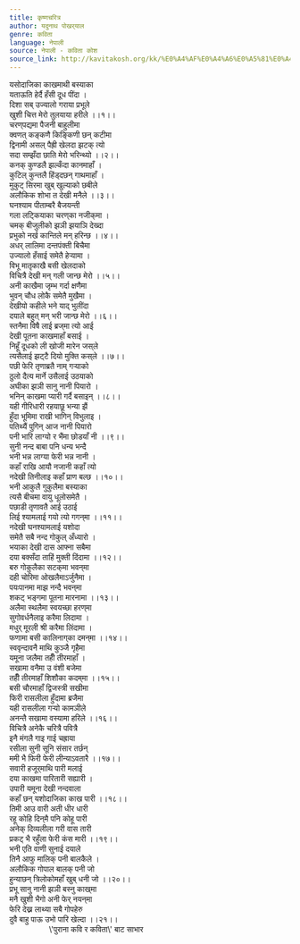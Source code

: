 ```yaml
---
title: कृष्णचरित्र
author: यदुनाथ पोखर्‌‍याल
genre: कविता
language: नेपाली
source: नेपाली - कविता कोश
source_link: http://kavitakosh.org/kk/%E0%A4%AF%E0%A4%A6%E0%A5%81%E0%A4%A8%E0%A4%BE%E0%A4%A5_%E0%A4%AA%E0%A5%8B%E0%A4%96%E0%A4%B0%E0%A5%8D%E2%80%8C%E2%80%8D%E0%A4%AF%E0%A4%BE%E0%A4%B2
---
```


यसोदाजिका काखमाथी बस्याका  
यताऊति हेर्दै हँसी दूध पींदा ।  
दिशा सब् उज्यालो गराया प्रभूले  
खुशी चित्त मेरो तुलयाया हरीले ।।१।।  
चरण्‌पद्यमा पैजनी बाहुलीमा  
क्वणत् कङ्कणै किङ्किणी छन् कटीमा  
द्विनामी असल् पैह्री खेलदा झटक् त्यो  
सदा सम्झँदा छाति मेरो भरिन्थ्यो ।।२।।  
कनक् कुण्डलै झल्कँदा कानमाहाँ ।  
कुटिल् कुन्तलै हिंड्दछन् गाथमाहाँ ।  
मुकुट् सिरमा खुब् खुल्याको छबीले  
अलौकिक शोभा त देखी मनैले ।।३।।  
घनश्याम पीताम्बरै बैजयन्ती  
गला लट्कियाका चरण्‌का नजीक्‌मा ।  
चमक् बीजुलीको झञी झयाञि देख्दा  
प्रभुको नर्ख कान्तिले मन् हरिन्छ ।।४।।  
अधर् लालिमा दन्तपंक्ती बिचैमा  
उज्यालो हँसाई समेतै हेर्‍यामा ।  
विभू मातृकाखै बसी खेलदाको  
विचित्रै देखी मन् गली जान्छ मेरो ।।५।।  
अनी काखैमा जृम्भ गर्दा क्षणैमा  
भुवन् चौध लोकै समेतै मुखैमा ।  
देखीयो कहीले भने याद् भुलींदा  
दयाले बहुत् मन् भरी जान्छ मेरो ।।६।।  
स्तनैमा विषै लाई ब्रज्‌मा त्यो आई  
देखी पूतना काखमाहाँ बसाई ।  
निहूँ दूधको ली खोजी मारेन जस्‌ले  
त्यसैलाई झट्‌टै दियो मुक्ति कस्‌ले ।।७।।  
पछी फेरि तृणाब्रतै नाम् गर्‍याको  
ठुलो दैत्य मार्ने उसैलाई उठयाको  
अघीका झञी सानु नानी पियारो ।  
भनिन् काखमा प्यारी गर्दै बसाइन् ।।८।।  
यही गीरिधारी रहयाछू भन्या झैं  
हुँदा भूमिमा राखी भागिन् विभुलाइ ।  
पतिथ्यैं पुगिन् आज नानी पियारो  
पनी भारि लाग्यो र भैंमा छोडयाँ नी ।।९।।  
सुनी नन्द बाबा पनि धन्य भन्दै  
भनी भन्न लाग्या फेरी भन्न नानी ।  
कहाँ राखि आयौ नजानी कहाँ त्यो  
नदेखी तिनीलाइ कहाँ प्राण बल्छ ।।१०।।  
भनी आकुलै गुकुलैमा बस्याका  
त्यसै बीचमा वायु धूलोसमेतै ।  
पछाडी तृणावतै आई उठाई  
लिई श्यामलाई गयो त्यो गगन्‌मा ।।११।।  
नदेखी घनश्यामलाई यशोदा  
समेतै सबै नन्द गोकुल् अँध्यारो ।  
भयाका देखी दास आफ्ना सबैमा  
दया बक्सँदा ताहिं मुक्ती दिंदामा ।।१२।।  
बरु गोकुलैका सटक्‌मा भवन्‌मा  
दही चोरिमा ओखलैमाऽर्जुनैमा ।  
पयःपानमा माझ नन्दै भवन्‌मा  
शकट् भङ्गमा पूतना मारनामा ।।१३।।  
अलैमा स्थलैमा स्वयच्छा हरण्‌मा  
सुगोवर्धनैलाइ करैमा लिदामा ।  
मधुर् मूरली श्री करैमा लिंदामा ।  
फणामा बसी कालिनाग्‌का दमन्‌मा ।।१४।।  
स्ववृन्दावनै माथि कुञ्जै गृहैमा  
यमूना जलैमा तहीँ तीरमाहाँ ।  
सखामा वनैमा उ वंशी बजेमा  
तहीँ तीरमाहाँ शिशौका कदम्‌मा ।।१५।।  
बसी चौरमाहाँ द्विजस्त्री सखीमा  
फिरी रासलीला हुँदामा ब्रजैमा  
यही रासलीला गर्‍यो कामञीले  
अनन्तै सखामा वस्यामा हरिले ।।१६।।  
विचित्रै अनेकै चरित्रै पवित्रै  
इनै मंगलै गाइ गाई चह्राया  
रसीला सुनी सूनि संसार तर्छन्  
ममी भै फिरी फेरी लीन्याऽवतारै ।।१७।।  
सवारी हजूर्‌माथि पारी मलाई  
दया काखमा पारितारी सह्यारी ।  
उपारी यमूना देखी नन्दवाला  
कहाँ छन् यशोदाजिका काख पारी ।।१८।।  
तिमी आउ वारी अती धीर धारी  
रहू कोहि दिन्‌मै पनि कोहू पारी  
अनेक् दिव्यलीला गरी वास तारी  
प्रकट् भै रहुँला फेरी कंस मारी ।।१९।।  
भनी एति वाणी सुनाई दयाले  
तिनै आफु मालिक् पनी बालकैले ।  
अलौकिक गोपाल बालक् पनी जो  
हुन्याछन् त्रिलोकोमहाँ खुब् धनी जो ।।२०।।  
प्रभू सानु नानी झञी बस्नु काख्‌मा  
मनै खुशी भैगो अनी फेर् नयन्‌मा  
फेरि देख्न लाथ्या सबै गोपहेरु  
दुवै बाहु पाऊ उभो पारि खेल्दा ।।२१।।  
                  \\'पुराना कवि र कविता\\' बाट साभार
